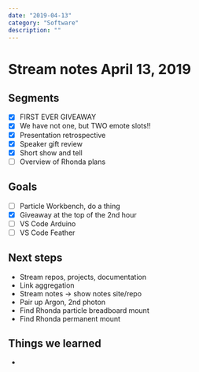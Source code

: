 ```yaml
---
date: "2019-04-13"
category: "Software"
description: ""
---
```


# Stream notes April 13, 2019

## Segments

- [x] FIRST EVER GIVEAWAY
- [x] We have not one, but TWO emote slots!!
- [x] Presentation retrospective
- [x] Speaker gift review
- [x] Short show and tell
- [ ] Overview of Rhonda plans

## Goals

- [ ] Particle Workbench, do a thing
- [x] Giveaway at the top of the 2nd hour
- [ ] VS Code Arduino
- [ ] VS Code Feather

## Next steps

- Stream repos, projects, documentation
- Link aggregation
- Stream notes -> show notes site/repo
- Pair up Argon, 2nd photon
- Find Rhonda particle breadboard mount
- Find Rhonda permanent mount

## Things we learned

-
